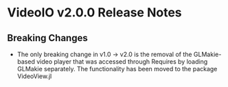 VideoIO v2.0.0 Release Notes
======================
## Breaking Changes

- The only breaking change in v1.0 -> v2.0 is the removal of the GLMakie-based video player that was accessed through
  Requires by loading GLMakie separately. The functionality has been moved to the package VideoView.jl